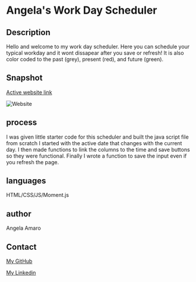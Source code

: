 # Angela's Work Day Scheduler

## Description

Hello and welcome to my work day scheduler. Here you can schedule your typical workday and it wont dissapear after you save or refresh! It is also color coded to the past (grey), present (red), and future (green).

## Snapshot
 
[Active website link](https://angela-amaro.github.io/scheduler/)


![Website](./assets/Screenshotscheduler.png)



## process 

I was given little starter code for this scheduler and built the java script file from scratch I started with the active date that changes with the current day. I then made functions to link the columns to the time and save buttons so they were functional. Finally I wrote a function to save the input even if you refresh the page.

## languages

HTML/CSS/JS/Moment.js

## author

Angela Amaro

## Contact 

[My GitHub](https://github.com/Angela-Amaro)

[My Linkedin](https://www.linkedin.com/in/angela-amaro-342792204/)
